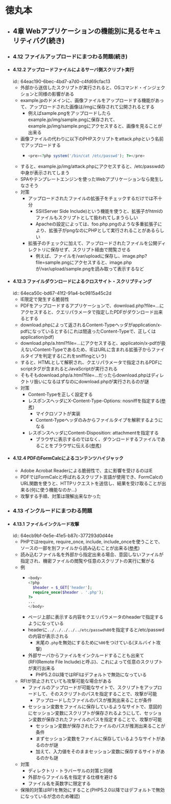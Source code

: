 # 徳丸本
- ## 4章 Webアプリケーションの機能別に見るセキュリティバグ(続き)
- ### 4.12 ファイルアップロードにまつわる問題(続き)
- #### 4.12.2 アップロードファイルによるサーバ側スクリプト実行
  id:: 64eac190-6bec-4bd7-a7d0-c4fd69cfac13
	- 外部から送信したスクリプトが実行されると、OSコマンド・インジェクションと同様の影響がある
	- example.jpのドメインに、画像ファイルをアップロードする機能があって、アップロードされた画像は/imgに保存されて公開されるとする
		- 例えばsample.pngをアップロードしたらexample.jp/img/sample.pngに保存されて、example.jp/img/sample.pngにアクセスすると、画像を見ることが出来る
	- 画像ファイルの代わりに以下のPHPスクリプトをattack.phpという名前でアップロードする
		- ```php
		  <pre><?php system('/bin/cat /etc/passwd'); ?></pre>
		  ```
	- すると、example.jp/img/attack.phpにアクセスすると、/etc/passwdの中身が表示されてしまう
	- SPAやテンプレートエンジンを使ったWebアプリケーションなら発生しなさそう
	- 対策
		- アップロードされたファイルの拡張子をチェックするだけでは不十分
			- SSI(Server Side Include)という機能を使うと、拡張子がhtmlのファイルもスクリプトとして扱われてしまうらしい
			- Apacheの設定によっては、foo.php.pngのような多重拡張子により、拡張子がpngなのにPHPとして実行されることがあるらしい
		- 拡張子のチェックに加えて、アップロードされたファイルを公開ディレクトリに保存せず、スクリプト経由で閲覧させる
			- 例えば、ファイルを/var/uploadに保存し、image.php?file=sample.pngにアクセスすると、image.phpが/var/upload/sample.pngを読み取って表示するなど
- #### 4.12.3 ファイルダウンロードによるクロスサイト・スクリプティング
  id:: 64eca50c-bd67-41f2-91a4-bc9815a45c2d
	- IE限定で発生する脆弱性
	- PDFをアップロードするアプリケーションで、download.php?file=...にアクセスすると、クエリパラメータで指定したPDFがダウンロード出来るとする
	- download.phpによって返されるContent-Typeヘッダがapplication/x-pdfになっているとする(これは間違ったContent-Typeで、正しくはapplication/pdf)
	- download.php/a.html?file=...にアクセスすると、applicatoin/x-pdfが扱えないContent-Typeであるため、IEはURLに含まれる拡張子からファイルタイプを判定する(これをsniffingという)
	- すると、HTMLとして解釈され、クエリパラメータで指定されるPDFにscriptタグが含まれるとJavaScriptが実行される
	- そもそもdownload.php/a.html?file=...だったらdownload.phpはディレクトリ扱いになるはずなのにdownload.phpが実行されるのが謎
	- 対策
		- Content-Typeを正しく設定する
		- レスポンスヘッダにX-Content-Type-Options: nosniffを指定する([参考](https://developer.mozilla.org/ja/docs/Web/HTTP/Headers/X-Content-Type-Options))
			- マイクロソフトが実装
			- Content-Typeヘッダのみからファイルタイプを解釈するようになる
		- レスポンスヘッダにContent-Disposition: attachmentを指定する
			- ブラウザに表示するのではなく、ダウンロードするファイルであることをブラウザに伝える([参考](https://www.wakuwakubank.com/posts/799-it-content-type-content-disposition/))
- #### 4.12.4 PDFのFormCalcによるコンテンツハイジャック
	- Adobe Acrobat Readerによる脆弱性で、主に影響を受けるのはIE
	- PDFではFormCalcと呼ばれるスクリプト言語が使用でき、FormCalcのURL関数を使うと、HTTPリクエストを送信し、結果を受け取ることが出来る(何に使う機能なのか...)
	- 攻撃する手順、対策は理解出来なかった
- ### 4.13 インクルードにまつわる問題
- #### 4.13.1 ファイルインクルード攻撃
  id:: 64ecb9bf-0e5e-41e5-b87c-377293d0d44e
	- PHPではrequire, require_once, include, include_onceを使うことで、ソースの一部を別ファイルから読み込むことが出来る([参考](https://wp-p.info/tpl_rep.php?cat=php-beginner&fl=r14))
	- 読み込むファイル名を外部から指定出来る場合、意図しないファイルが指定され、機密ファイルの閲覧や任意のスクリプトの実行に繋がる
	- 例
		- ```php
		  <body>
		  <?php
		    $header = $_GET['header'];
		    require_once($header . '.php');
		  ?>
		  ...
		  </body>
		  ```
		- ページ上部に表示する内容をクエリパラメータのheaderで指定するようになっている
		- headerに`../../../../../etc/passwd%00`を指定すると/etc/passwdの内容が表示される
			- 末尾の`.php`を無効にするために`%00`をつけている(ヌルバイト攻撃)
		- 外部サーバからファイルをインクルードすることも出来て(RFI(Remote File Include)と呼ぶ)、これによって任意のスクリプトが実行出来る
			- PHP5.2.0以降ではRFIはデフォルトで無効になっている
	- RFIが禁止されていても攻撃可能な場合がある
		- ファイルのアップロードが可能なサイトで、スクリプトをアップロードして、そのスクリプトのパスを指定することで、攻撃が可能
			- アップロードしたファイルのパスが推測出来ることが条件
		- セッション変数をファイルに保存しているようなサイトで、意図的にセッション変数にスクリプトが保存されるようにして、セッション変数が保存されたファイルのパスを指定することで、攻撃が可能
			- セッション変数が保存されたファイルのパスが推測出来ることが条件
			- まずセッション変数をファイルに保存しているようなサイトがあるのかが謎
			- 加えて、入力値をそのままセッション変数に保存するサイトがあるのかも謎
	- 対策
		- ディレクトリ・トラバーサルの対策と同様
		- 外部からファイル名を指定する仕様を避ける
		- ファイル名を英数字に限定する
	- 保険的対策はRFIを無効にすること(PHP5.2.0以降ではデフォルトで無効になっているが念のため確認)